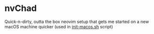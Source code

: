 # nvChad

Quick-n-dirty, outta the box neovim setup that gets me started on a new macOS machine quicker (used in [init-macos.sh](../.macos/README.md) script)